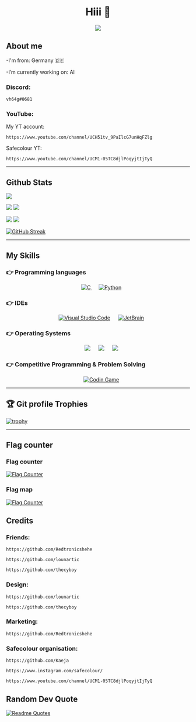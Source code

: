 <h1 align="center">Hiii 👋</h1>

<p align="center">
  <img src=https://readme-typing-svg.herokuapp.com?lines=Discord:+vh64g#0681>
</p>

<h2>About me</h2>

-I'm from:   Germany 🇩🇪
  
-I’m currently working on: AI


  ### Discord:
  
    vh64g#0681

  ### YouTube:
  
   My YT account:

    https://www.youtube.com/channel/UCH51tv_9PaIlcG7unHqFZlg

   Safecolour YT:

    https://www.youtube.com/channel/UCM1-05TC8djlPoqyjtIjTyQ

---

<h2>Github Stats</h2>

![](http://github-profile-summary-cards.vercel.app/api/cards/profile-details?username=vh64g&theme=radical) 

![](http://github-profile-summary-cards.vercel.app/api/cards/repos-per-language?username=vh64g&theme=radical) 
![](http://github-profile-summary-cards.vercel.app/api/cards/most-commit-language?username=vh64g&theme=radical)

![](http://github-profile-summary-cards.vercel.app/api/cards/stats?username=vh64g&theme=radical) 
![](http://github-profile-summary-cards.vercel.app/api/cards/productive-time?username=vh64g&theme=radical&utcOffset=8)

[![GitHub Streak](https://github-readme-streak-stats.herokuapp.com?user=vh64g&theme=radical&date_format=M%20j%5B%2C%20Y%5D)](https://git.io/streak-stats)

---

<h2>My Skills</h2>

### 👉 Programming languages

<p align="center"> 
  &emsp; 
  <a href="https://www.cprogramming.com/" target="_blank"> 
    <img alt="C" src="https://img.shields.io/badge/C%20-%232370ED.svg?style=plastic&logo=c&logoColor=white">
  </a> 
  &emsp;
   <a href="https://www.python.org" target="_blank">
    <img alt="Python" src="https://img.shields.io/badge/Python%20-%2314354C.svg?style=plastic&logo=python&logoColor=white">
  </a>

 ### 👉 IDEs
 
<p align="center">
  &emsp;
    <a href="#"><img alt="Visual Studio Code" src="https://img.shields.io/badge/Visual%20Studio%20Code-0078d7.svg?style=plastic&logo=visual-studio-code&logoColor=white"></a>
  &emsp;
    <a href="#"><img alt="JetBrain" src="https://img.shields.io/badge/jetbrains-%23000000.svg?style=plastic&logo=jetbrains&logoColor=white" /></a>
</p>

 ### 👉 Operating Systems
 
<p align="center">
  &emsp;
    <a href="#"><img src="https://img.shields.io/badge/Linux-FCC624?style=plastic&logo=linux&logoColor=black"></a>
  &emsp;
    <a href="#"><img src="https://img.shields.io/badge/Ubuntu-E95420?style=plastic&logo=ubuntu&logoColor=white"></a>
  &emsp;
    <a href="#"><img src="https://img.shields.io/badge/Windows-0078D6?style=plastic&logo=windows&logoColor=white"></a>
</p>

 ### 👉 Competitive Programming & Problem Solving
 
 <p align="center">
  &emsp;
    <a href="#"><img alt = "Codin Game" src="https://img.shields.io/badge/codingame-%23F2BB13.svg?&style=plastic&logo=codingame&logoColor=black" /></a>
</p>

---

<h2>🏆 Git profile Trophies</h2>

[![trophy](https://github-profile-trophy.vercel.app/?username=vh64g&theme=radical)](https://github.com/ryo-ma/github-profile-trophy)

---

<h2>Flag counter</h2>

### Flag counter

<a href="https://info.flagcounter.com/tOaO"><img src="https://s05.flagcounter.com/countxl/tOaO/bg_333333/txt_FFFFFF/border_8C8C8C/columns_8/maxflags_250/viewers_0/labels_1/pageviews_1/flags_0/percent_0/" alt="Flag Counter" border="0"></a>

### Flag map

<a href="https://info.flagcounter.com/ZMyM"><img src="https://s05.flagcounter.com/map/ZMyM/size_l/txt_000000/border_CCCCCC/pageviews_1/viewers_0/flags_0/" alt="Flag Counter" border="0"></a>

<h2>Credits</h2>

### Friends:

    https://github.com/Redtronicshehe

    https://github.com/lounartic

    https://github.com/thecyboy

### Design:

    https://github.com/lounartic

    https://github.com/thecyboy

### Marketing:

    https://github.com/Redtronicshehe

### Safecolour organisation:

    https://github.com/Kaeja

    https://www.instagram.com/safecolour/

    https://www.youtube.com/channel/UCM1-05TC8djlPoqyjtIjTyQ

<h2>Random Dev Quote</h2>

[![Readme Quotes](https://quotes-github-readme.vercel.app/api?type=horizontal&theme=dark)](https://github.com/piyushsuthar/github-readme-quotes)

<!--
**vh64g/vh64g** is a ✨ _special_ ✨ repository because its `README.md` (this file) appears on your GitHub profile.

Here are some ideas to get you started:

- 🔭 I’m currently working on ...
- 🌱 I’m currently learning ...
- 👯 I’m looking to collaborate on ...
- 🤔 I’m looking for help with ...
- 💬 Ask me about ...
- 📫 How to reach me: ...
- 😄 Pronouns: ...
- ⚡ Fun fact: ...
-->
